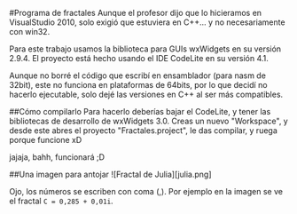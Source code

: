 #Programa de fractales
Aunque el profesor dijo que lo hicieramos en VisualStudio 2010, solo exigió
que estuviera en C++... y no necesariamente con win32.

Para este trabajo usamos la biblioteca para GUIs wxWidgets en su versión 2.9.4.
El proyecto está hecho usando el IDE CodeLite en su versión 4.1.

Aunque no borré el código que escribí en ensamblador (para nasm de 32bit), 
este no funciona en plataformas de 64bits, por lo que decidí no hacerlo 
ejecutable, solo dejé las versiones en C++ al ser más compatibles.


##Cómo compilarlo
Para hacerlo deberías bajar el CodeLite, y tener las bibliotecas de desarrollo
de wxWidgets 3.0. Creas un nuevo "Workspace", y desde este abres el proyecto 
"Fractales.project", le das compilar, y ruega porque funcione xD

jajaja, bahh, funcionará ;D

##Una imagen para antojar
![Fractal de Julia][julia.png]

Ojo, los números se escriben con coma (,).
Por ejemplo en la imagen se ve el fractal `C = 0,285 + 0,01i`.

